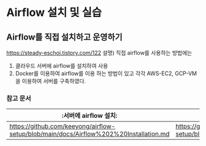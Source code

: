 # Airflow 설치 및 실습
## Airflow를 직접 설치하고 운영하기
https://steady-eschoi.tistory.com/122
설명) 직접 airflow를 사용하는 방법에는
1) 클라우드 서버에 airflow를 설치하여 사용
2) Docker를 이용하여 airflow를 이용
하는 방법이 있고 각각 AWS-EC2, GCP-VM을 이용하여 서버를 구축하였다.

### 참고 문서

|:서버에 airflow 설치:|:Docker에 airflow 설치:|
|---------------------|------------------------|
|https://github.com/keeyong/airflow-setup/blob/main/docs/Airflow%202%20Installation.md| https://github.com/keeyong/airflow-setup/blob/main/docs/<Airflow%20Docker%20Local%20Setup.md |
